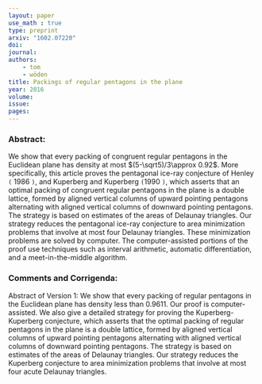 ```yaml
---
layout: paper
use_math : true
type: preprint
arxiv: "1602.07220"
doi: 
journal:
authors:
    - tom
    - wöden
title: Packings of regular pentagons in the plane
year: 2016
volume: 
issue: 
pages: 
---
```

### Abstract:

We show that every packing of congruent regular pentagons in the Euclidean plane has
density at most $(5-\sqrt5)/3\approx 0.92$. More specifically, this article proves the pentagonal ice-ray conjecture of Henley `(` 1986 `)`, and Kuperberg and Kuperberg `(`1990 `)`, which asserts that an optimal packing of congruent regular pentagons in the plane is a double lattice, formed by aligned vertical columns of upward pointing pentagons alternating
with aligned vertical columns of downward pointing pentagons.  The strategy is based on estimates of the areas of Delaunay triangles.  Our strategy reduces the pentagonal ice-ray conjecture to area minimization problems that involve at most four Delaunay triangles.  These minimization problems are solved by computer.  The computer-assisted portions of the proof use techniques such as interval arithmetic, automatic differentiation, and a meet-in-the-middle algorithm.


### Comments and Corrigenda:

Abstract of Version 1: We show that every packing of regular pentagons in the Euclidean plane has density less than 0.9611. Our proof is computer-assisted. We also give a
detailed strategy for proving the Kuperberg-Kuperberg conjecture, which asserts that the optimal packing of regular pentagons in the plane is a double lattice, formed by aligned vertical columns of upward pointing pentagons alternating with aligned vertical columns of downward pointing pentagons. The strategy is based on estimates of the areas of Delaunay triangles. Our strategy reduces the Kuperberg conjecture to area minimization problems that involve at most four acute Delaunay triangles.
